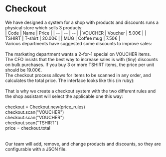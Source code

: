 # Checkout<br>
We have designed a system for a shop with products and discounts
runs a physical store which sells 3 products:
<br>
| Code | Name | Price |
| -- | -- | -- |
| VOUCHER | Voucher     | 5.00€  |
| TSHIRT  | T-shirt     | 20.00€ |
| MUG     | Coffee mug  | 7.50€  |
<br>
Various departments have suggested some discounts to improve sales:<br>
<br>
The marketing department wants a 2-for-1 special on VOUCHER items.<br>
The CFO insists that the best way to increase sales is with (tiny) discounts on bulk purchases. If you buy 3 or more TSHIRT items, the price per unit should be 19.00€.<br>
The checkout process allows for items to be scanned in any order, and calculates the total price. The interface looks like this (in ruby):<br>
<br>
That is why we create a checkout system with the two different rules and the shop assistant will select the applicable one this way:<br>
<br>
checkout = Checkout.new(price_rules)<br>
checkout.scan("VOUCHER")<br>
checkout.scan("VOUCHER")<br>
checkout.scan("TSHIRT")<br>
price = checkout.total<br>
<br>
<br>
Our team will add, remove, and change products and discounts, so they are configurable with a JSON file.
